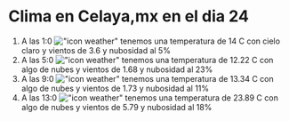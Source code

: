 # Clima en Celaya,mx en el dia 24

1. A las 1:0 !["icon weather"](http://openweathermap.org/img/w/01n.png) tenemos una temperatura de 14 C con cielo claro y  vientos de 3.6 y nubosidad al 5%
1. A las 5:0 !["icon weather"](http://openweathermap.org/img/w/02n.png) tenemos una temperatura de 12.22 C con algo de nubes y  vientos de 1.68 y nubosidad al 23%
1. A las 9:0 !["icon weather"](http://openweathermap.org/img/w/02d.png) tenemos una temperatura de 13.34 C con algo de nubes y  vientos de 1.73 y nubosidad al 11%
1. A las 13:0 !["icon weather"](http://openweathermap.org/img/w/02d.png) tenemos una temperatura de 23.89 C con algo de nubes y  vientos de 5.79 y nubosidad al 18%
